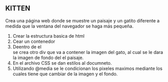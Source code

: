 ## KITTEN
Crea una página web donde se muestre un paisaje y un gatito diferente a medida que la ventana del navegador se haga más pequeña.

1. Crear la estructura basica de  html
2. Cear un contenedor <div> 
3. Deentro de el <div> se crea  otro div que va a contener la imagen del gato, al cual se le dara la imagen de fondo del el paisaje.
4. En el archivo CSS se  dan estilos  al documneto.
5. Utilizando @media se le condicionan los pixeles maximos mediante los cuales tiene que cambiar de la imagen y el fondo.